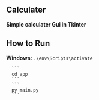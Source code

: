 ## Calculater

**Simple calculater Gui in Tkinter**

## How to Run
**Windows:**
     ```
     .\env\Scripts\activate
     ```
     
      ```
      cd app
      ```
      ```
      py main.py
      ```

